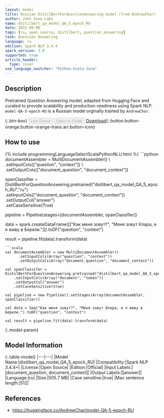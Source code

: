 ```yaml
---
layout: model
title: Russian DistilBertForQuestionAnswering model (from AndrewChar)
author: John Snow Labs
name: distilbert_qa_model_QA_5_epoch_RU
date: 2022-06-08
tags: [ru, open_source, distilbert, question_answering]
task: Question Answering
language: ru
edition: Spark NLP 3.4.4
spark_version: 3.0
supported: true
article_header:
  type: cover
use_language_switcher: "Python-Scala-Java"
---
```


## Description

Pretrained Question Answering model, adapted from Hugging Face and curated to provide scalability and production-readiness using Spark NLP. `model-QA-5-epoch-RU` is a Russian model orginally trained by `AndrewChar`.

{:.btn-box}
<button class="button button-orange" disabled>Live Demo</button>
<button class="button button-orange" disabled>Open in Colab</button>
[Download](https://s3.amazonaws.com/auxdata.johnsnowlabs.com/public/models/distilbert_qa_model_QA_5_epoch_RU_ru_3.4.4_3.0_1654728395737.zip){:.button.button-orange.button-orange-trans.arr.button-icon}

## How to use



<div class="tabs-box" markdown="1">
{% include programmingLanguageSelectScalaPythonNLU.html %}
```python
documentAssembler = MultiDocumentAssembler() \
    .setInputCols(["question", "context"]) \
    .setOutputCols(["document_question", "document_context"])

spanClassifier = DistilBertForQuestionAnswering.pretrained("distilbert_qa_model_QA_5_epoch_RU","ru") \
    .setInputCols(["document_question", "document_context"]) \
    .setOutputCol("answer")\
    .setCaseSensitive(True)
    
pipeline = Pipeline(stages=[documentAssembler, spanClassifier])

data = spark.createDataFrame([["Как меня зовут?", "Меня зовут Клара, и я живу в Беркли."]]).toDF("question", "context")

result = pipeline.fit(data).transform(data)
```
```scala
val documentAssembler = new MultiDocumentAssembler() 
      .setInputCols(Array("question", "context")) 
      .setOutputCols(Array("document_question", "document_context"))
 
val spanClassifer = DistilBertForQuestionAnswering.pretrained("distilbert_qa_model_QA_5_epoch_RU","ru") 
    .setInputCols(Array("document", "token")) 
    .setOutputCol("answer")
    .setCaseSensitive(true)

val pipeline = new Pipeline().setStages(Array(documentAssembler, spanClassifier))

val data = Seq("Как меня зовут?", "Меня зовут Клара, и я живу в Беркли.").toDF("question", "context")

val result = pipeline.fit(data).transform(data)
```
</div>

{:.model-param}
## Model Information

{:.table-model}
|---|---|
|Model Name:|distilbert_qa_model_QA_5_epoch_RU|
|Compatibility:|Spark NLP 3.4.4+|
|License:|Open Source|
|Edition:|Official|
|Input Labels:|[document_question, document_context]|
|Output Labels:|[answer]|
|Language:|ru|
|Size:|505.7 MB|
|Case sensitive:|true|
|Max sentence length:|512|

## References

- https://huggingface.co/AndrewChar/model-QA-5-epoch-RU